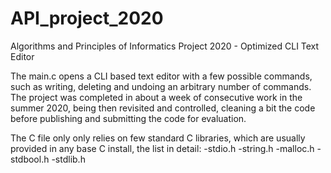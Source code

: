 # API_project_2020
Algorithms and Principles of Informatics Project 2020 - Optimized CLI Text Editor

The main.c opens a CLI based text editor with a few possible commands, such as writing, deleting and undoing an arbitrary number of commands.
The project was completed in about a week of consecutive work in the summer 2020, being then revisited and controlled, cleaning a bit the code before publishing and submitting the code for evaluation.

The C file only only relies on few standard C libraries, which are usually provided in any base C install, the list in detail: 
-stdio.h
-string.h
-malloc.h
-stdbool.h
-stdlib.h
